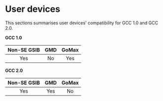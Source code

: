 # User devices

This sections summarises user devices' compatibility for GCC 1.0 and GCC 2.0.

<!--![user-devices](./images/user-devices.png)-->
**GCC 1.0**

|  Non-SE GSIB |   GMD | GoMax |
| :-------------: |:-------------:|:-------------: |
| Yes | No|  Yes |


**GCC 2.0**

|  Non-SE GSIB |   GMD | GoMax |
| :-------------: |:-------------:|:-------------: |
| Yes| Yes | No|
